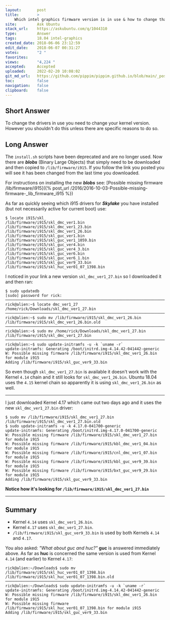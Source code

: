 ```yaml
---
layout:       post
title:        >
    Which intel graphics firmware version is in use & how to change that
site:         Ask Ubuntu
stack_url:    https://askubuntu.com/q/1044310
type:         Answer
tags:         18.04 intel-graphics
created_date: 2018-06-06 23:12:59
edit_date:    2018-06-07 00:31:27
votes:        "2 "
favorites:    
views:        "4,224 "
accepted:     Accepted
uploaded:     2022-02-20 10:08:02
git_md_url:   https://github.com/pippim/pippim.github.io/blob/main/_posts/2018/2018-06-06-Which-intel-graphics-firmware-version-is-in-use-_-how-to-change-that.md
toc:          false
navigation:   false
clipboard:    false
---
```


## Short Answer

To change the drivers in use you need to change your kernel version. However you shouldn't do this unless there are specific reasons to do so.

## Long Answer

The `install.sh` scripts have been deprecated and are no longer used. Now there are ***blobs*** (Binary Large Objects) that simply need to be downloaded and then copied to `/lib/firmware/i915`. If you follow the link you posted you will see it has been changed from the last time you downloaded.

For instructions on installing the new ***blobs*** see: [Possible missing firmware /lib/firmware/i915]({% post_url /2016/2016-10-03-Possible-missing-firmware-_lib_firmware_i915 %})

As far as quickly seeing which i915 drivers for ***Skylake*** you have installed (but not necessarily active for current boot) use:

``` 
$ locate i915/skl_
/lib/firmware/i915/skl_dmc_ver1.bin
/lib/firmware/i915/skl_dmc_ver1_23.bin
/lib/firmware/i915/skl_dmc_ver1_26.bin
/lib/firmware/i915/skl_guc_ver1.bin
/lib/firmware/i915/skl_guc_ver1_1059.bin
/lib/firmware/i915/skl_guc_ver4.bin
/lib/firmware/i915/skl_guc_ver4_3.bin
/lib/firmware/i915/skl_guc_ver6.bin
/lib/firmware/i915/skl_guc_ver6_1.bin
/lib/firmware/i915/skl_guc_ver9_33.bin
/lib/firmware/i915/skl_huc_ver01_07_1398.bin
```

I noticed in your link a new version `skl_dmc_ver1_27.bin` so I downloaded it and then ran:

``` 
$ sudo updatedb
[sudo] password for rick:          
───────────────────────────────────────────────────────────────────────────────────────────
rick@alien:~$ locate dmc_ver1_27
/home/rick/Downloads/skl_dmc_ver1_27.bin
───────────────────────────────────────────────────────────────────────────────────────────
rick@alien:~$ sudo mv /lib/firmware/i915/skl_dmc_ver1_26.bin /lib/firmware/i915/skl_dmc_ver1_26.bin.old
───────────────────────────────────────────────────────────────────────────────────────────
rick@alien:~$ sudo mv /home/rick/Downloads/skl_dmc_ver1_27.bin /lib/firmware/i915/skl_dmc_ver1_27.bin
───────────────────────────────────────────────────────────────────────────────────────────
rick@alien:~$ sudo update-initramfs -u -k `uname -r`
update-initramfs: Generating /boot/initrd.img-4.14.42-041442-generic
W: Possible missing firmware /lib/firmware/i915/skl_dmc_ver1_26.bin for module i915
Adding /lib/firmware/i915/skl_guc_ver9_33.bin
```

So even though `skl_dmc_ver1_27.bin` is available it doesn't work with the Kernel `4.14` chain and it still looks for `skl_dmc_ver1_26.bin`. Ubuntu 18.04 uses the `4.15` kernel chain so apparently it is using `skl_dmc_ver1_26.bin` as well.


----------


I just downloaded Kernel 4.17 which came out two days ago and it uses the new `skl_dmc_ver1_27.bin` driver:

``` 
$ sudo mv /lib/firmware/i915/skl_dmc_ver1_27.bin /lib/firmware/i915/skl_dmc_ver1_27.bin.old
$ sudo update-initramfs -u -k 4.17.0-041700-generic
update-initramfs: Generating /boot/initrd.img-4.17.0-041700-generic
W: Possible missing firmware /lib/firmware/i915/skl_dmc_ver1_27.bin for module i915
W: Possible missing firmware /lib/firmware/i915/kbl_dmc_ver1_04.bin for module i915
W: Possible missing firmware /lib/firmware/i915/cnl_dmc_ver1_07.bin for module i915
W: Possible missing firmware /lib/firmware/i915/kbl_guc_ver9_39.bin for module i915
W: Possible missing firmware /lib/firmware/i915/bxt_guc_ver9_29.bin for module i915
Adding /lib/firmware/i915/skl_guc_ver9_33.bin
```

**Notice how it's looking for `/lib/firmware/i915/skl_dmc_ver1_27.bin`**


----------

## Summary 

- Kernel `4.14` uses `skl_dmc_ver1_26.bin`.
- Kernel `4.17` uses `skl_dmc_ver1_27.bin`.
- `/lib/firmware/i915/skl_guc_ver9_33.bin` is used by both Kernels `4.14` and `4.17`.

You also asked: *"What about guc and huc?"* **guc** is answered immediately above. As far as **huc** is concerned the same version is used from Kernel `4.14` (and earlier) to Kernel `4.17`:

``` 
rick@alien:~/Downloads$ sudo mv /lib/firmware/i915/skl_huc_ver01_07_1398.bin /lib/firmware/i915/skl_huc_ver01_07_1398.bin.old
───────────────────────────────────────────────────────────────────────────────────────────
rick@alien:~/Downloads$ sudo update-initramfs -u -k `uname -r`
update-initramfs: Generating /boot/initrd.img-4.14.42-041442-generic
W: Possible missing firmware /lib/firmware/i915/skl_dmc_ver1_26.bin for module i915
W: Possible missing firmware /lib/firmware/i915/skl_huc_ver01_07_1398.bin for module i915
Adding /lib/firmware/i915/skl_guc_ver9_33.bin
```

